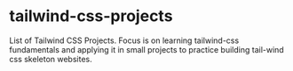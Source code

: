 # tailwind-css-projects

List of Tailwind CSS Projects. Focus is on learning tailwind-css fundamentals and applying it in small projects to practice building tail-wind css skeleton websites.
